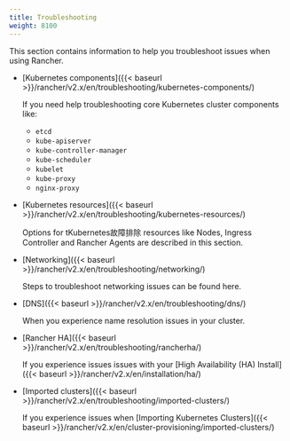 ```yaml
---
title: Troubleshooting
weight: 8100
---
```


This section contains information to help you troubleshoot issues when using Rancher.

- [Kubernetes components]({{< baseurl >}}/rancher/v2.x/en/troubleshooting/kubernetes-components/)

    If you need help troubleshooting core Kubernetes cluster components like:
    * `etcd`
    * `kube-apiserver`
    * `kube-controller-manager`
    * `kube-scheduler`
    * `kubelet`
    * `kube-proxy`
    * `nginx-proxy`

- [Kubernetes resources]({{< baseurl >}}/rancher/v2.x/en/troubleshooting/kubernetes-resources/)

    Options for tKubernetes故障排除 resources like Nodes, Ingress Controller and Rancher Agents are described in this section.

- [Networking]({{< baseurl >}}/rancher/v2.x/en/troubleshooting/networking/)

    Steps to troubleshoot networking issues can be found here.

- [DNS]({{< baseurl >}}/rancher/v2.x/en/troubleshooting/dns/)

    When you experience name resolution issues in your cluster.

- [Rancher HA]({{< baseurl >}}/rancher/v2.x/en/troubleshooting/rancherha/)

    If you experience issues issues with your [High Availability (HA) Install]({{< baseurl >}}/rancher/v2.x/en/installation/ha/)

- [Imported clusters]({{< baseurl >}}/rancher/v2.x/en/troubleshooting/imported-clusters/)

    If you experience issues when [Importing Kubernetes Clusters]({{< baseurl >}}/rancher/v2.x/en/cluster-provisioning/imported-clusters/)
